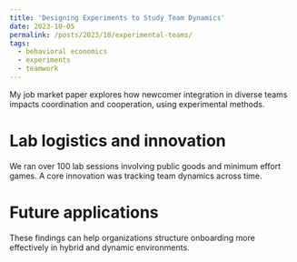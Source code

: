 ```yaml
---
title: 'Designing Experiments to Study Team Dynamics'
date: 2023-10-05
permalink: /posts/2023/10/experimental-teams/
tags:
  - behavioral economics
  - experiments
  - teamwork
---
```


My job market paper explores how newcomer integration in diverse teams impacts coordination and cooperation, using experimental methods.

Lab logistics and innovation
======

We ran over 100 lab sessions involving public goods and minimum effort games. A core innovation was tracking team dynamics across time.

Future applications
======

These findings can help organizations structure onboarding more effectively in hybrid and dynamic environments.
